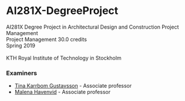 # AI281X-DegreeProject
AI281X Degree Project in Architectural Design and Construction Project Management<br>
Project Management 30.0 credits<br>
Spring 2019<br>
<br>
KTH Royal Institute of Technology in Stockholm<br>

### Examiners
* [Tina Karrbom Gustavsson](mailto:tina.karrbom@abe.kth.se) - Associate professor
* [Malena Havenvid](mailto:malena.havenvid@abe.kth.se) - Associate professor

